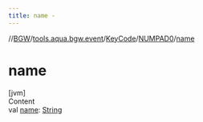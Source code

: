 ```yaml
---
title: name -
---
```

//[BGW](../../../../index.md)/[tools.aqua.bgw.event](../../index.md)/[KeyCode](../index.md)/[NUMPAD0](index.md)/[name](name.md)



# name  
[jvm]  
Content  
val [name](name.md): [String](https://kotlinlang.org/api/latest/jvm/stdlib/kotlin/-string/index.html)  



